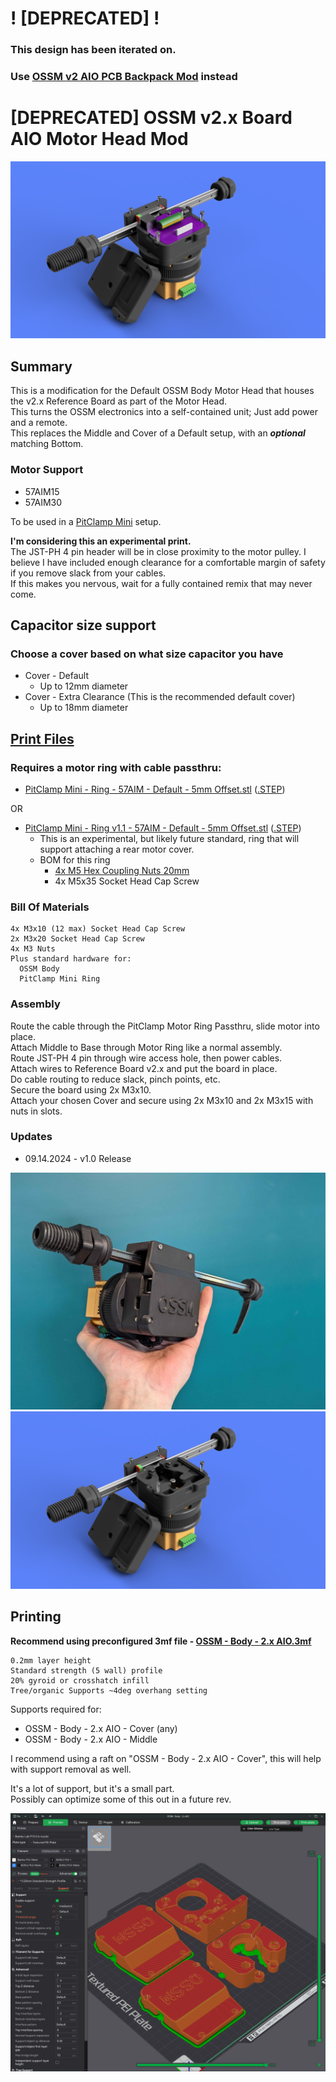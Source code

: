 # ! [DEPRECATED] !

### This design has been iterated on.
### Use [OSSM v2 AIO PCB Backpack Mod](https://github.com/armpitMFG/OSSM-Parts/tree/main/OSSM%20v2%20AIO%20PCB%20Backpack%20Mod) instead

# [DEPRECATED] OSSM v2.x Board AIO Motor Head Mod
![](Images/Renders/Primary.png)

## Summary    
This is a modification for the Default OSSM Body Motor Head that houses the v2.x Reference Board as part of the Motor Head.  
This turns the OSSM electronics into a self-contained unit; Just add power and a remote.  
This replaces the Middle and Cover of a Default setup, with an ***optional*** matching Bottom.  


### Motor Support
- 57AIM15
- 57AIM30


To be used in a [PitClamp Mini](https://github.com/armpitMFG/PitClamp-Mini) setup.

**I'm considering this an experimental print.**  
The JST-PH 4 pin header will be in close proximity to the motor pulley. 
I believe I have included enough clearance for a comfortable margin of safety if you remove slack from your cables.  
If this makes you nervous, wait for a fully contained remix that may never come.   


## Capacitor size support
### Choose a cover based on what size capacitor you have
- Cover - Default
  - Up to 12mm diameter
- Cover - Extra Clearance (This is the recommended default cover)
  - Up to 18mm diameter



## [Print Files](Files/)  
### Requires a motor ring with cable passthru:  
- [PitClamp Mini - Ring - 57AIM - Default - 5mm Offset.stl](https://github.com/armpitMFG/PitClamp-Mini/blob/main/Files/Rings/PitClamp%20Mini%20-%20Ring%20-%2057AIM%20-%20Default%20-%205mm%20Offset.stl) ([.STEP](https://github.com/armpitMFG/PitClamp-Mini/blob/main/Files/Rings/STEP/PitClamp%20Mini%20-%20Ring%20-%2057AIM%20-%20Default%20-%205mm%20Offset.step))  

OR   

- [PitClamp Mini - Ring v1.1 - 57AIM - Default - 5mm Offset.stl](https://github.com/armpitMFG/OSSM-Parts/blob/main/OSSM%20Motor%20Cover/Files/PitClamp%20Mini%20-%20Ring%20v1.1%20-%2057AIM%20-%205mm%20Offset%20%2BPassthru.stl) ([.STEP](https://github.com/armpitMFG/OSSM-Parts/blob/main/OSSM%20Motor%20Cover/Files/STEP/PitClamp%20Mini%20-%20Ring%20v1.1%20-%2057AIM%20-%205mm%20Offset%20%2BPassthru.step))
    - This is an experimental, but likely future standard, ring that will support attaching a rear motor cover.
    - BOM for this ring
      - [4x M5 Hex Coupling Nuts 20mm](https://www.amazon.com/uxcell-0-8-Pitch-Length-Stainless-Coupling/dp/B07JPYF4DC/)
      - 4x M5x35 Socket Head Cap Screw

### Bill Of Materials
    4x M3x10 (12 max) Socket Head Cap Screw
    2x M3x20 Socket Head Cap Screw
    4x M3 Nuts
    Plus standard hardware for:
      OSSM Body
      PitClamp Mini Ring

### Assembly

Route the cable through the PitClamp Motor Ring Passthru, slide motor into place.  
Attach Middle to Base through Motor Ring like a normal assembly.  
Route JST-PH 4 pin through wire access hole, then power cables.  
Attach wires to Reference Board v2.x and put the board in place.  
Do cable routing to reduce slack, pinch points, etc.  
Secure the board using 2x M3x10.    
Attach your chosen Cover and secure using 2x M3x10 and 2x M3x15 with nuts in slots.  

### Updates
  - 09.14.2024 - v1.0 Release

![](Images/AIO_Holding.jpg)
![](Images/Renders/Secondary.png)

## Printing

**Recommend using preconfigured 3mf file - [OSSM - Body - 2.x AIO.3mf](Files/OSSM%20-%20Body%20-%202.x%20AIO.3mf)**

    0.2mm layer height
    Standard strength (5 wall) profile
    20% gyroid or crosshatch infill
    Tree/organic Supports ~4deg overhang setting
  
Supports required for:
  - OSSM - Body - 2.x AIO - Cover (any)
  - OSSM - Body - 2.x AIO - Middle

I recommend using a raft on "OSSM - Body - 2.x AIO - Cover", this will help with support removal as well.

It's a lot of support, but it's a small part.  
Possibly can optimize some of this out in a future rev.  

![](Images/Print/Print.png)  
